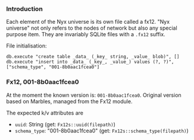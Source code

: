 
### Introduction

Each element of the Nyx universe is its own file called a fx12. "Nyx universe" not only refers to the nodes of network but also any special purpose item. They are invariably SQLite files with a `.fx12` suffix.

File initialisation:

```
db.execute "create table _data_ (_key_ string, _value_ blob)", []
db.execute "insert into _data_ (_key_, _value_) values (?, ?)", ["schema_type", "001-8b0aac1fcea0"]
```


### Fx12, 001-8b0aac1fcea0

At the moment the known version is: `001-8b0aac1fcea0`. Original version based on Marbles, managed from the Fx12 module.

The expected k/v attributes are 

- `uuid`: String (get: `Fx12s::uuid(filepath)`)
- `schema_type`: "001-8b0aac1fcea0" (get: `Fx12s::schema_type(filepath)`)
